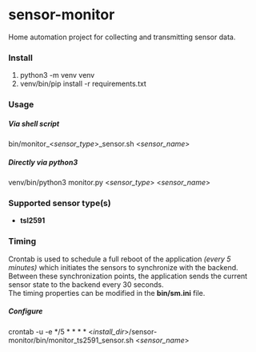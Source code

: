 # sensor-monitor
Home automation project for collecting and transmitting sensor data. 

### Install
1. python3 -m venv venv
2. venv/bin/pip install -r requirements.txt

### Usage
##### Via shell script
bin/monitor_<*sensor_type*>_sensor.sh <*sensor_name*>

##### Directly via python3
venv/bin/python3 monitor.py <*sensor_type*> <*sensor_name*>

### Supported sensor type(s)
* **tsl2591**

### Timing
Crontab is used to schedule a full reboot of the application *(every 5 minutes)*
which initiates the sensors to synchronize with the backend.
Between these synchronization points, the application sends the current sensor state
to the backend every 30 seconds.<br/>
The timing properties can be modified in the **bin/sm.ini** file.

##### Configure
crontab -u <username> -e
*/5 * * * * <*install_dir*>/sensor-monitor/bin/monitor_ts2591_sensor.sh <*sensor_name*>
